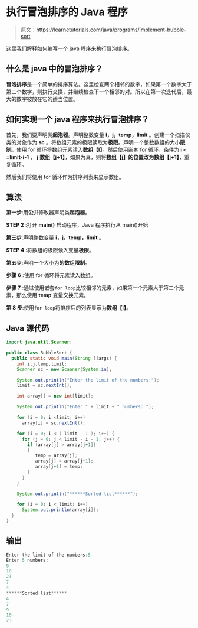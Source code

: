 # 执行冒泡排序的 Java 程序

> 原文：<https://learnetutorials.com/java/programs/implement-bubble-sort>

这里我们解释如何编写一个 java 程序来执行冒泡排序。

## 什么是 java 中的冒泡排序？

**冒泡排序**是一个简单的排序算法。这里检查两个相邻的数字，如果第一个数字大于第二个数字，则执行交换，并继续检查下一个相邻的对。所以在第一次迭代后，最大的数字被放在它的适当位置。

## 如何实现一个 java 程序来执行冒泡排序？

首先，我们要声明类**起泡器**。声明整数变量 **i，j，temp，limit** 。创建一个扫描仪类的对象作为 **sc** 。将数组元素的极限读取为**极限**。声明一个整数数组的大小**限制**。使用 for 循环将数组元素读入**数组【I】**。然后使用嵌套 for 循环，条件为 **i < =limit-i-1** ， **j** **数组【j+1】**，如果为真，则将**数组【j】**的位置改为**数组【j+1】**，重复循环。

然后我们将使用 for 循环作为排序列表来显示数组。

## 算法

**第一步**:用**公共**修改器声明类**起泡器**。

**STEP 2** :打开 **main()** 启动程序，Java 程序执行从 main()开始

**第三步**:声明整数变量 **i，j，temp，limit** 。

**STEP 4** :将数组的极限读入变量**极限**。

**第五步**:声明一个大小为**的数组限制**。

**步骤 6** :使用 for 循环将元素读入数组。

**步骤 7** :通过使用嵌套`for loop`比较相邻的元素，如果第一个元素大于第二个元素，那么使用 **temp** 变量交换元素。

**第 8 步**:使用`for loop`将排序后的列表显示为**数组【I】**。

## Java 源代码

```java
import java.util.Scanner;

public class BubbleSort {
  public static void main(String []args) {
    int i,j,temp,limit;
    Scanner sc = new Scanner(System.in);

    System.out.println("Enter the limit of the numbers:");
    limit = sc.nextInt();

    int array[] = new int[limit];

    System.out.println("Enter " + limit + " numbers: ");

    for (i = 0; i <limit; i++) 
      array[i] = sc.nextInt();

    for (i = 0; i < ( limit - 1 ); i++) {
      for (j = 0; j < limit - i - 1; j++) {
        if (array[j] > array[j+1]) 
        {
           temp = array[j];
           array[j] = array[j+1];
           array[j+1] = temp;
        }
      }
    }

    System.out.println("******Sorted list******");

    for (i = 0; i < limit; i++) 
      System.out.println(array[i]);
  }
}

```

## 输出

```java
Enter the limit of the numbers:5
Enter 5 numbers: 
9
10
23
7
4
******Sorted list******
4
7
9
10
23
```